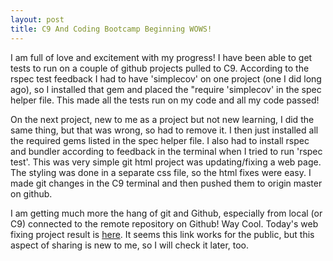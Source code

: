 ```yaml
---
layout: post
title: C9 And Coding Bootcamp Beginning WOWS!
---
```


I am full of love and excitement with my progress! I have been able to get tests to run on a couple of github projects pulled to C9. 
According to the rspec test feedback I had to have 'simplecov' on one project (one I did long ago), so I installed that gem and placed the "require 'simplecov' in 
the spec helper file. This made all the tests run on my code and all my code passed!

On the next project, new to me as a project but not new learning, I did the same thing, but that was wrong, so had to remove it. I then just 
installed all the required gems listed in the spec helper file. I also had to install rspec and bundler according to feedback in the terminal 
when I tried to run 'rspec test'. This was very simple git html project was updating/fixing a web page. The styling was done in a separate 
css file, so the html fixes were easy. I made git changes in the C9 terminal and then pushed them to origin master on github.

I am getting much more the hang of git and Github, especially from local (or C9) connected to the remote repository on Github! Way Cool. Today's
web fixing project result is [here](https://html-album-cover-heartandhandstraining.c9users.io/index.html). It seems this link works for the public,
but this aspect of sharing is new to me, so I will check it later, too.

